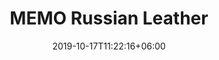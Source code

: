 ---
title: "MEMO Russian Leather"
category: "Memo"
date: 2019-10-17T11:22:16+06:00
draft: false

# meta description
description : "75 ml" 


# product Price
price: "225"

# Product Short Description
shortDescription: "Imagine being in a frozen fougère and venturing into the northern realms where humans are scarce. An exposed and lofty space, where everything is intensely Russian. In this kingdom of bleak steppes, endless forests and icy plains, the boldness of plant life emerges in full glory. The stubborn fern challenging the tundra inspires a fougère accord that takes pride of place in the fragrance.  **75ml-EDP-UNISEX**"


#product ID
productID: "8"

# type must be "products"
type: "products"

# product Images
# first image will be shown in the product page
images:
  - image: "images/products/memo/Memo_5.jpg"
 
---